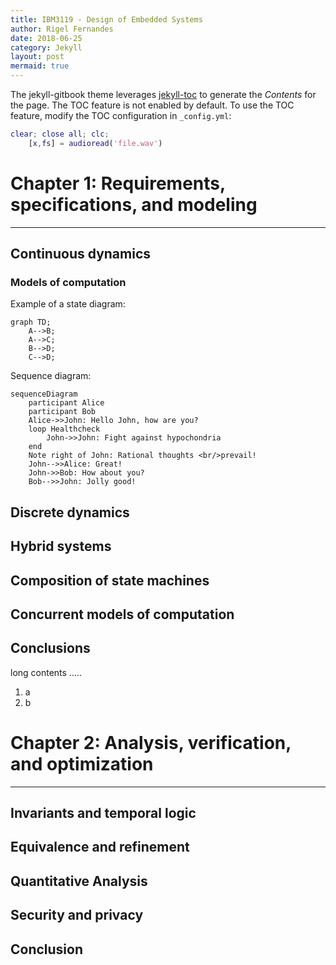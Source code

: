 ```yaml
---
title: IBM3119 - Design of Embedded Systems
author: Rigel Fernandes
date: 2018-06-25
category: Jekyll
layout: post
mermaid: true
---
```


The jekyll-gitbook theme leverages [jekyll-toc][1] to generate the *Contents* for the page.
The TOC feature is not enabled by default. To use the TOC feature, modify the TOC
configuration in `_config.yml`:

```Matlab
clear; close all; clc;
    [x,fs] = audioread('file.wav')
```

# Chapter 1: Requirements, specifications, and modeling
-------------

## Continuous dynamics

### Models of computation

Example of a state diagram:

```mermaid
graph TD;
    A-->B;
    A-->C;
    B-->D;
    C-->D;
```

Sequence diagram:

```mermaid
sequenceDiagram
    participant Alice
    participant Bob
    Alice->>John: Hello John, how are you?
    loop Healthcheck
        John->>John: Fight against hypochondria
    end
    Note right of John: Rational thoughts <br/>prevail!
    John-->>Alice: Great!
    John->>Bob: How about you?
    Bob-->>John: Jolly good!
```

## Discrete dynamics

## Hybrid systems

## Composition of state machines

## Concurrent models of computation

## Conclusions

long contents .....

1. a
2. b

# Chapter 2: Analysis, verification, and optimization
-------------

## Invariants and temporal logic

## Equivalence and refinement

## Quantitative Analysis

## Security and privacy

## Conclusion

[1]: https://github.com/allejo/jekyll-toc
